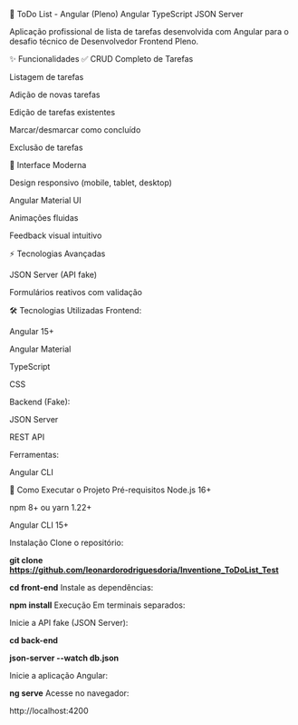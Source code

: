 📝 ToDo List - Angular (Pleno)
Angular
TypeScript
JSON Server

Aplicação profissional de lista de tarefas desenvolvida com Angular para o desafio técnico de Desenvolvedor Frontend Pleno.

✨ Funcionalidades
✅ CRUD Completo de Tarefas

Listagem de tarefas

Adição de novas tarefas

Edição de tarefas existentes

Marcar/desmarcar como concluído

Exclusão de tarefas

🎨 Interface Moderna

Design responsivo (mobile, tablet, desktop)

Angular Material UI

Animações fluidas

Feedback visual intuitivo

⚡ Tecnologias Avançadas

JSON Server (API fake)

Formulários reativos com validação

🛠 Tecnologias Utilizadas
Frontend:

Angular 15+

Angular Material

TypeScript

CSS

Backend (Fake):

JSON Server

REST API

Ferramentas:

Angular CLI

🚀 Como Executar o Projeto
Pré-requisitos
Node.js 16+

npm 8+ ou yarn 1.22+

Angular CLI 15+

Instalação
Clone o repositório:


**git clone https://github.com/leonardorodriguesdoria/Inventione_ToDoList_Test**

**cd front-end**
Instale as dependências:


**npm install**
Execução
Em terminais separados:

Inicie a API fake (JSON Server):

**cd back-end**

**json-server --watch db.json**

Inicie a aplicação Angular:


**ng serve**
Acesse no navegador:

http://localhost:4200

